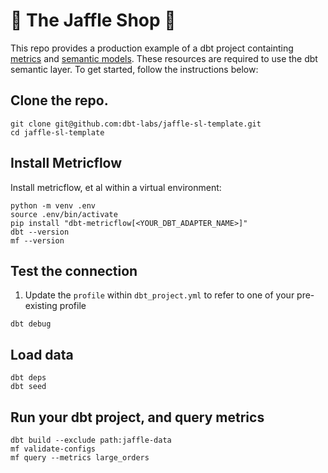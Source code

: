 # 🥪 The Jaffle Shop 🦘
This repo provides a production example of a dbt project containting [metrics](https://docs.getdbt.com/docs/build/metrics-overview) and [semantic models](https://docs.getdbt.com/docs/build/semantic-models). These resources are required to use the dbt semantic layer. To get started, follow the instructions below: 

## Clone the repo.

```shell
git clone git@github.com:dbt-labs/jaffle-sl-template.git
cd jaffle-sl-template
```

## Install Metricflow

Install metricflow, et al within a virtual environment:
```shell
python -m venv .env
source .env/bin/activate
pip install "dbt-metricflow[<YOUR_DBT_ADAPTER_NAME>]"
dbt --version
mf --version
```

## Test the connection
1. Update the `profile` within `dbt_project.yml` to refer to one of your pre-existing profile

```shell
dbt debug
```

## Load data

```shell
dbt deps
dbt seed
```

## Run your dbt project, and query metrics

```shell
dbt build --exclude path:jaffle-data
mf validate-configs
mf query --metrics large_orders
```